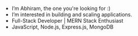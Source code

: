 - I’m Abhiram, the one you're looking for :)
- I’m interested in building and scaling applications.
- Full-Stack Developer | MERN Stack Enthusiast
- JavaScript, Node.js, Express.js, MongoDB
